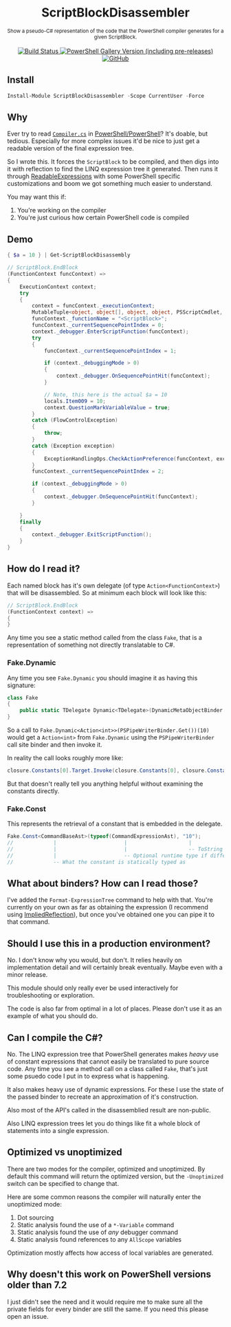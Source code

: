 <h1 align="center">ScriptBlockDisassembler</h1>

<p align="center">
    <sub>
        Show a pseudo-C# representation of the code that the PowerShell compiler generates for a given ScriptBlock.
    </sub>
    <br /><br />
    <a title="Commits" href="https://github.com/SeeminglyScience/ScriptBlockDisassembler/commits/master">
        <img alt="Build Status" src="https://github.com/SeeminglyScience/ScriptBlockDisassembler/workflows/build/badge.svg" />
    </a>
    <a title="ScriptBlockDisassembler on PowerShell Gallery" href="https://www.powershellgallery.com/packages/ScriptBlockDisassembler">
        <img alt="PowerShell Gallery Version (including pre-releases)" src="https://img.shields.io/powershellgallery/v/ScriptBlockDisassembler?include_prereleases&label=gallery">
    </a>
    <a title="LICENSE" href="https://github.com/SeeminglyScience/ScriptBlockDisassembler/blob/master/LICENSE">
         <img alt="GitHub" src="https://img.shields.io/github/license/SeeminglyScience/ScriptBlockDisassembler">
    </a>
</p>

## Install

```powershell
Install-Module ScriptBlockDisassembler -Scope CurrentUser -Force
```

## Why

Ever try to read [`Compiler.cs`][compiler] in [PowerShell/PowerShell][powershell]? It's doable, but tedious. Especially for more complex issues it'd be nice to just get a readable version of the final expression tree.

So I wrote this. It forces the `ScriptBlock` to be compiled, and then digs into it with reflection to find the LINQ expression tree it generated. Then runs it through [ReadableExpressions][readable] with some PowerShell specific customizations and boom we got something much easier to understand.

You may want this if:

1. You're working on the compiler
2. You're just curious how certain PowerShell code is compiled

## Demo

```powershell
{ $a = 10 } | Get-ScriptBlockDisassembly
```

```csharp
// ScriptBlock.EndBlock
(FunctionContext funcContext) =>
{
    ExecutionContext context;
    try
    {
        context = funcContext._executionContext;
        MutableTuple<object, object[], object, object, PSScriptCmdlet, PSBoundParametersDictionary, InvocationInfo, string, string, object, LanguagePrimitives.Null, LanguagePrimitives.Null, LanguagePrimitives.Null, LanguagePrimitives.Null, LanguagePrimitives.Null, LanguagePrimitives.Null> locals = (MutableTuple<object, object[], object, object, PSScriptCmdlet, PSBoundParametersDictionary, InvocationInfo, string, string, object, LanguagePrimitives.Null, LanguagePrimitives.Null, LanguagePrimitives.Null, LanguagePrimitives.Null, LanguagePrimitives.Null, LanguagePrimitives.Null>)funcContext._localsTuple;
        funcContext._functionName = "<ScriptBlock>";
        funcContext._currentSequencePointIndex = 0;
        context._debugger.EnterScriptFunction(funcContext);
        try
        {
            funcContext._currentSequencePointIndex = 1;

            if (context._debuggingMode > 0)
            {
                context._debugger.OnSequencePointHit(funcContext);
            }

            // Note, this here is the actual $a = 10
            locals.Item009 = 10;
            context.QuestionMarkVariableValue = true;
        }
        catch (FlowControlException)
        {
            throw;
        }
        catch (Exception exception)
        {
            ExceptionHandlingOps.CheckActionPreference(funcContext, exception);
        }
        funcContext._currentSequencePointIndex = 2;

        if (context._debuggingMode > 0)
        {
            context._debugger.OnSequencePointHit(funcContext);
        }

    }
    finally
    {
        context._debugger.ExitScriptFunction();
    }
}
```

## How do I read it?

Each named block has it's own delegate (of type `Action<FunctionContext>`) that will be disassembled. So at minimum
each block will look like this:

```csharp
// ScriptBlock.EndBlock
(FunctionContext context) =>
{
}
```

Any time you see a static method called from the class `Fake`, that is a representation of something
not directly translatable to C#.

### Fake.Dynamic

Any time you see `Fake.Dynamic` you should imagine it as having this signature:

```csharp
class Fake
{
    public static TDelegate Dynamic<TDelegate>(DynamicMetaObjectBinder binder);
}
```

So a call to `Fake.Dynamic<Action<int>>(PSPipeWriterBinder.Get())(10)` would get a `Action<int>` from
`Fake.Dynamic` using the `PSPipeWriterBinder` call site binder and then invoke it.

In reality the call looks roughly more like:

```csharp
closure.Constants[0].Target.Invoke(closure.Constants[0], closure.Constants[1], 10);
```

But that doesn't really tell you anything helpful without examining the constants directly.

### Fake.Const

This represents the retrieval of a constant that is embedded in the delegate.

```csharp
Fake.Const<CommandBaseAst>(typeof(CommandExpressionAst), "10");
//             |                      |                    |
//             |                      |                    -- ToString value
//             |                      -- Optional runtime type if different than static type
//             -- What the constant is statically typed as
```

## What about binders? How can I read those?

I've added the `Format-ExpressionTree` command to help with that. You're currently
on your own as far as obtaining the expression (I recommend using [ImpliedReflection][ImpliedReflection]),
but once you've obtained one you can pipe it to that command.

## Should I use this in a production environment?

No. I don't know why you would, but don't. It relies heavily on implementation detail
and will certainly break eventually. Maybe even with a minor release.

This module should only really ever be used interactively for troubleshooting or exploration.

The code is also far from optimal in a lot of places. Please don't use it as an example of what you should do.

## Can I compile the C#?

No. The LINQ expression tree that PowerShell generates makes *heavy* use of constant
expressions that cannot easily be translated to pure source code. Any time you see
a method call on a class called `Fake`, that's just some psuedo code I put in to
express what is happening.

It also makes heavy use of dynamic expressions. For these I use the state of the passed
binder to recreate an approximation of it's construction.

Also most of the API's called in the disassemblied result are non-public.

Also LINQ expression trees let you do things like fit a whole block of statements into a single expression.

## Optimized vs unoptimized

There are two modes for the compiler, optimized and unoptimized. By default this command will return the optimized version, but the `-Unoptimized` switch can be specified to change that.

Here are some common reasons the compiler will naturally enter the unoptimized mode:

1. Dot sourcing
2. Static analysis found the use of a `*-Variable` command
3. Static analysis found the use of *any* debugger command
4. Static analysis found references to any `AllScope` variables

Optimization mostly affects how access of local variables are generated.

## Why doesn't this work on PowerShell versions older than 7.2

I just didn't see the need and it would require me to make sure all the private fields for every binder are still the same. If you need this please open an issue.

[readable]: https://github.com/agileobjects/ReadableExpressions "agileobjects/ReadableExpressions"
[compiler]: https://github.com/PowerShell/PowerShell/blob/master/src/System.Management.Automation/engine/parser/Compiler.cs "Compiler.cs"
[powershell]: https://github.com/PowerShell/PowerShell "PowerShell/PowerShell"
[ImpliedReflection]: https://github.com/SeeminglyScience/ImpliedReflection "SeeminglyScience/ImpliedReflection"
